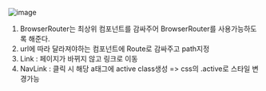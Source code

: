 ![image](https://user-images.githubusercontent.com/76687318/127446344-68469636-d4b2-478e-8c01-2806c03775cc.png)


1. BrowserRouter는 최상위 컴포넌트를 감싸주어 BrowserRouter를 사용가능하도록 해준다.
2. url에 따라 달라져야하는 컴포넌트에 Route로 감싸주고 path지정
3. Link : 페이지가 바뀌지 않고 링크로 이동
4. NavLink : 클릭 시 해당 a태그에 active class생성 => css의 .active로 스타일 변경가능
